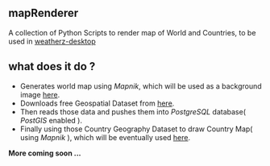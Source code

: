 ## mapRenderer
A collection of Python Scripts to render map of World and Countries, to be used in [weatherz-desktop](https://github.com/itzmeanjan/weatherz-desktop)

## what does it do ?
- Generates world map using _Mapnik_, which will be used as a background image [here](https://github.com/itzmeanjan/weatherz-desktop).
- Downloads free Geospatial Dataset from [here](https://biogeo.ucdavis.edu/data/gadm3.6/gadm36_levels_shp.zip).
- Then reads those data and pushes them into _PostgreSQL_ database( _PostGIS_ enabled ).
- Finally using those Country Geography Dataset to draw Country Map( using _Mapnik_ ), which will be eventually used [here](https://github.com/itzmeanjan/weatherz-desktop).

**More coming soon ...**